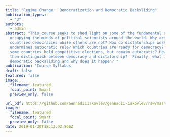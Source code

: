```yaml
---
title: "Regime Change:  Democratization and Democratic Backsliding"
publication_types:
  - "3"
authors:
  - admin
abstract: "This course seeks to shed light on some of the fundamental questions
  occupying the minds of political scientists around the world. Why are some
  countries democracies while others are not? How do dictatorships work? What
  undermines autocratic rule? Which countries are ready for democracy? Why do
  some countries hold competitive elections, but remain autocratic? How can we
  then distinguish between democracy and dictatorship?  Finally, what is
  democratic backsliding and why does it happen? "
publication: 'Course Syllabus'
draft: false
featured: false
image:
  filename: featured
  focal_point: Smart
  preview_only: false

url_pdf: https://github.com/GennadiiIakovlev/gennadii-iakovlev/raw/master/content/publication/regime-change-democratization-and-democratic-backsliding/regime-change-democratization-and-democratic-backsliding.pdf
image:
  filename: featured
  focal_point: Smart
  preview_only: false
date: 2019-01-30T18:13:02.866Z
---
```

